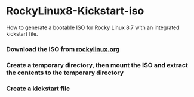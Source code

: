 # RockyLinux8-Kickstart-iso
How to generate a bootable ISO for Rocky Linux 8.7 with an integrated kickstart file. 

### Download the ISO from [rockylinux.org](https://rockylinux.org/download)

### Create a temporary directory, then mount the ISO and extract the contents to the temporary directory

### Create a kickstart file 

## 
